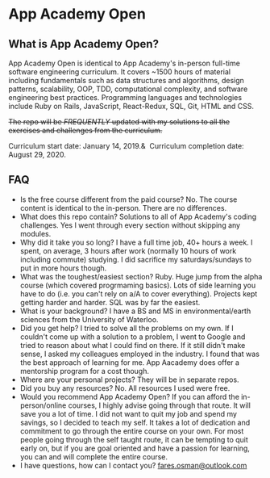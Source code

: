 # App Academy Open

## What is App Academy Open? 

App Academy Open is identical to App Academy's in-person full-time software engineering curriculum. It covers ~1500 hours of material including fundamentals such as data structures and algorithms, design patterns, scalability, OOP, TDD, computational complexity, and software engineering best practices. Programming languages and technologies include Ruby on Rails, JavaScript, React-Redux, SQL, Git, HTML and CSS. 

~~The repo will be *FREQUENTLY* updated with my solutions to all the exercises and challenges from the curriculum.~~

Curriculum start date: January 14, 2019.&&nbsp;
Curriculum completion date: August 29, 2020.

## FAQ

* Is the free course different from the paid course? No. The course content is identical to the in-person. There are no differences. 
* What does this repo contain? Solutions to all of App Academy's coding challenges. Yes I went through every section without skipping any modules. 
* Why did it take you so long? I have a full time job, 40+ hours a week. I spent, on average, 3 hours after work (normally 10 hours of work including commute) studying. I did sacrifice my saturdays/sundays to put in more hours though.   
* What was the toughest/easiest section? Ruby. Huge jump from the alpha course (which covered progrmaming basics). Lots of side learning you have to do (i.e. you can't rely on a/A to cover everything). Projects kept getting harder and harder. SQL was by far the easiest.
* What is your background? I have a BS and MS in environmental/earth sciences from the University of Waterloo.
* Did you get help? I tried to solve all the problems on my own. If I couldn't come up with a solution to a problem, I went to Google and tried to reason about what I could find on there. If it still didn't make sense, I asked my colleagues employed in the industry. I found that was the best approach of learning for me. App Aacademy does offer a mentorship program for a cost though. 
* Where are your personal projects? They will be in separate repos. 
* Did you buy any resources? No. All resources I used were free. 
* Would you recommend App Academy Open? If you can afford the in-person/online courses, I highly advise going through that route. It will save you a lot of time. I did not want to quit my job and spend my savings, so I decided to teach my self. It takes a lot of dedication and commitment to go through the entire course on your own. For most people going through the self taught route, it can be tempting to quit early on, but if you are goal oriented and have a passion for learning, you can and will complete the entire course. 
* I have questions, how can I contact you? fares.osman@outlook.com
 

